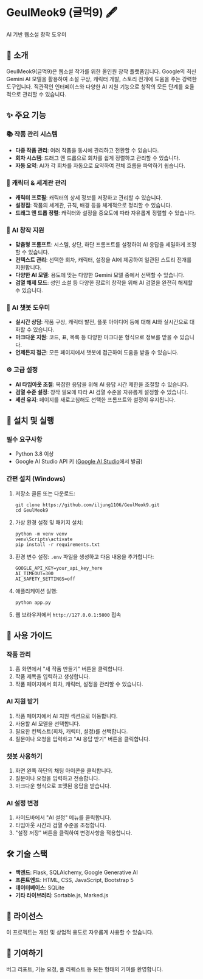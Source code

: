 # GeulMeok9 (글먹9) 🖋️

AI 기반 웹소설 창작 도우미

## 📖 소개

GeulMeok9(글먹9)은 웹소설 작가를 위한 올인원 창작 플랫폼입니다. Google의 최신 Gemini AI 모델을 활용하여 소설 구상, 캐릭터 개발, 스토리 전개에 도움을 주는 강력한 도구입니다. 직관적인 인터페이스와 다양한 AI 지원 기능으로 창작의 모든 단계를 효율적으로 관리할 수 있습니다.

## ✨ 주요 기능

### 📚 작품 관리 시스템
- **다중 작품 관리**: 여러 작품을 동시에 관리하고 전환할 수 있습니다.
- **회차 시스템**: 드래그 앤 드롭으로 회차를 쉽게 정렬하고 관리할 수 있습니다.
- **자동 요약**: AI가 각 회차를 자동으로 요약하여 전체 흐름을 파악하기 쉽습니다.

### 👥 캐릭터 & 세계관 관리
- **캐릭터 프로필**: 캐릭터의 상세 정보를 저장하고 관리할 수 있습니다.
- **설정집**: 작품의 세계관, 규칙, 배경 등을 체계적으로 정리할 수 있습니다.
- **드래그 앤 드롭 정렬**: 캐릭터와 설정을 중요도에 따라 자유롭게 정렬할 수 있습니다.

### 🤖 AI 창작 지원
- **맞춤형 프롬프트**: 시스템, 상단, 하단 프롬프트를 설정하여 AI 응답을 세밀하게 조정할 수 있습니다.
- **컨텍스트 관리**: 선택한 회차, 캐릭터, 설정을 AI에 제공하여 일관된 스토리 전개를 지원합니다.
- **다양한 AI 모델**: 용도에 맞는 다양한 Gemini 모델 중에서 선택할 수 있습니다.
- **검열 해제 모드**: 성인 소설 등 다양한 장르의 창작을 위해 AI 검열을 완전히 해제할 수 있습니다.

### 💬 AI 챗봇 도우미
- **실시간 상담**: 작품 구상, 캐릭터 발전, 플롯 아이디어 등에 대해 AI와 실시간으로 대화할 수 있습니다.
- **마크다운 지원**: 코드, 표, 목록 등 다양한 마크다운 형식으로 정보를 받을 수 있습니다.
- **언제든지 접근**: 모든 페이지에서 챗봇에 접근하여 도움을 받을 수 있습니다.

### ⚙️ 고급 설정
- **AI 타임아웃 조절**: 복잡한 응답을 위해 AI 응답 시간 제한을 조절할 수 있습니다.
- **검열 수준 설정**: 창작 필요에 따라 AI 검열 수준을 자유롭게 설정할 수 있습니다.
- **세션 유지**: 페이지를 새로고침해도 선택한 프롬프트와 설정이 유지됩니다.

## 🚀 설치 및 실행

### 필수 요구사항
- Python 3.8 이상
- Google AI Studio API 키 ([Google AI Studio](https://ai.google.dev/)에서 발급)

### 간편 설치 (Windows)
1. 저장소 클론 또는 다운로드:
   ```
   git clone https://github.com/iljung1106/GeulMeok9.git
   cd GeulMeok9
   ```

2. 가상 환경 설정 및 패키지 설치:
   ```
   python -m venv venv
   venv\Scripts\activate
   pip install -r requirements.txt
   ```

3. 환경 변수 설정:
   `.env` 파일을 생성하고 다음 내용을 추가합니다:
   ```
   GOOGLE_API_KEY=your_api_key_here
   AI_TIMEOUT=300
   AI_SAFETY_SETTINGS=off
   ```

4. 애플리케이션 실행:
   ```
   python app.py
   ```

5. 웹 브라우저에서 `http://127.0.0.1:5000` 접속

## 📝 사용 가이드

### 작품 관리
1. 홈 화면에서 "새 작품 만들기" 버튼을 클릭합니다.
2. 작품 제목을 입력하고 생성합니다.
3. 작품 페이지에서 회차, 캐릭터, 설정을 관리할 수 있습니다.

### AI 지원 받기
1. 작품 페이지에서 AI 지원 섹션으로 이동합니다.
2. 사용할 AI 모델을 선택합니다.
3. 필요한 컨텍스트(회차, 캐릭터, 설정)를 선택합니다.
4. 질문이나 요청을 입력하고 "AI 응답 받기" 버튼을 클릭합니다.

### 챗봇 사용하기
1. 화면 왼쪽 하단의 채팅 아이콘을 클릭합니다.
2. 질문이나 요청을 입력하고 전송합니다.
3. 마크다운 형식으로 포맷된 응답을 받습니다.

### AI 설정 변경
1. 사이드바에서 "AI 설정" 메뉴를 클릭합니다.
2. 타임아웃 시간과 검열 수준을 조정합니다.
3. "설정 저장" 버튼을 클릭하여 변경사항을 적용합니다.

## 🛠️ 기술 스택

- **백엔드**: Flask, SQLAlchemy, Google Generative AI
- **프론트엔드**: HTML, CSS, JavaScript, Bootstrap 5
- **데이터베이스**: SQLite
- **기타 라이브러리**: Sortable.js, Marked.js

## 📜 라이선스

이 프로젝트는 개인 및 상업적 용도로 자유롭게 사용할 수 있습니다.

## 🙏 기여하기

버그 리포트, 기능 요청, 풀 리퀘스트 등 모든 형태의 기여를 환영합니다.

